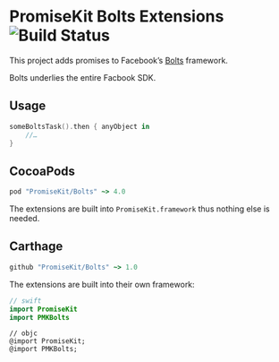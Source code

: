 # PromiseKit Bolts Extensions ![Build Status]

This project adds promises to Facebook’s [Bolts] framework.

Bolts underlies the entire Facbook SDK.

## Usage

```swift
someBoltsTask().then { anyObject in
    //…
}
```

## CocoaPods

```ruby
pod "PromiseKit/Bolts" ~> 4.0
```

The extensions are built into `PromiseKit.framework` thus nothing else is needed.

## Carthage

```ruby
github "PromiseKit/Bolts" ~> 1.0
```

The extensions are built into their own framework:

```swift
// swift
import PromiseKit
import PMKBolts
```

```objc
// objc
@import PromiseKit;
@import PMKBolts;
```


[Bolts]: https://github.com/BoltsFramework


[Build Status]: https://travis-ci.org/PromiseKit/Bolts.svg?branch=master
